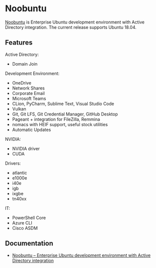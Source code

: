 # Noobuntu

[Noobuntu](//github.com/noobient/noobuntu) is Enterprise Ubuntu development environment with Active Directory integration. The current release supports Ubuntu 18.04.

## Features

Active Directory:

- Domain Join

Development Environment:

- OneDrive
- Network Shares
- Corporate Email
- Microsoft Teams
- CLion, PyCharm, Sublime Text, Visual Studio Code
- Vulkan
- Git, Git LFS, Git Credential Manager, GitHub Desktop
- Pageant + integration for FileZilla, Remmina
- nomacs with HEIF support, useful stock utilities
- Automatic Updates

NVIDIA:

- NVIDIA driver
- CUDA

Drivers:

- atlantic
- e1000e
- i40e
- igb
- ixgbe
- tn40xx

IT:

- PowerShell Core
- Azure CLI
- Cisco ASDM

## Documentation

* [Noobuntu – Enterprise Ubuntu development environment with Active Directory integration](https://noobient.com/2019/10/11/noobuntu-enterprise-ubuntu-development-environment-with-active-directory-integration/)
